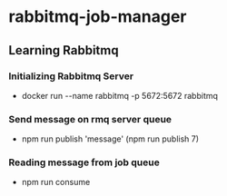 # rabbitmq-job-manager

## Learning Rabbitmq

### Initializing Rabbitmq Server

- docker run --name rabbitmq -p 5672:5672 rabbitmq

### Send message on rmq server queue

- npm run publish 'message' (npm run publish 7)

### Reading message from job queue

- npm run consume
